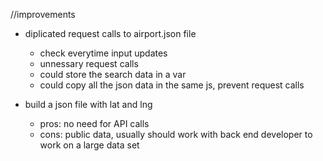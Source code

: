 //improvements
- diplicated request calls to airport.json file
  - check everytime input updates
  - unnessary request calls
  - could store the search data in a var
  - could copy all the json data in the same js, prevent request calls

- build a json file with lat and lng
  - pros: no need for API calls
  - cons: public data, usually should work with back end developer to work on a large data set
